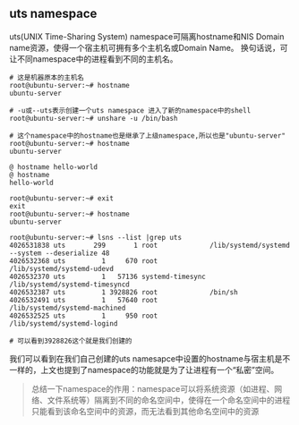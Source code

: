 ## uts namespace

uts(UNIX Time-Sharing System) namespace可隔离hostname和NIS Domain name资源，使得一个宿主机可拥有多个主机名或Domain Name。
换句话说，可让不同namespace中的进程看到不同的主机名。

```shell
# 这是机器原本的主机名
root@ubuntu-server:~# hostname
ubuntu-server

# -u或--uts表示创建一个uts namespace 进入了新的namespace中的shell
root@ubuntu-server:~# unshare -u /bin/bash

# 这个namespace中的hostname也是继承了上级namespace,所以也是"ubuntu-server"
root@ubuntu-server:~# hostname
ubuntu-server

@ hostname hello-world
@ hostname
hello-world

root@ubuntu-server:~# exit
exit
root@ubuntu-server:~# hostname
ubuntu-server

root@ubuntu-server:~# lsns --list |grep uts
4026531838 uts       299       1 root             /lib/systemd/systemd --system --deserialize 48
4026532368 uts         1     670 root             /lib/systemd/systemd-udevd
4026532370 uts         1   57136 systemd-timesync /lib/systemd/systemd-timesyncd
4026532387 uts         1 3928826 root             /bin/sh
4026532491 uts         1   57640 root             /lib/systemd/systemd-machined
4026532525 uts         1     950 root             /lib/systemd/systemd-logind

# 可以看到3928826这个就是我们创建的
```

我们可以看到在我们自己创建的uts namesapce中设置的hostname与宿主机是不一样的，上文也提到了namespace的功能就是为了让进程有一个“私密”空间。

> 总结一下namespace的作用：namespace可以将系统资源（如进程、网络、文件系统等）隔离到不同的命名空间中，使得在一个命名空间中的进程只能看到该命名空间中的资源，而无法看到其他命名空间中的资源